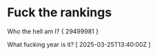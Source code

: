# Fuck the rankings

Who the hell am I?
{ 29499981 }

What fucking year is it?
[ 2025-03-25T13:40:00Z ]
